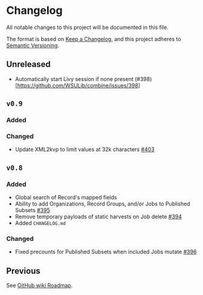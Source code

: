 # Changelog
All notable changes to this project will be documented in this file.

The format is based on [Keep a Changelog](https://keepachangelog.com/en/1.0.0/),
and this project adheres to [Semantic Versioning](https://semver.org/spec/v2.0.0.html).

## Unreleased

  - Automatically start Livy session if none present (#398)[https://github.com/WSULib/combine/issues/398]


## `v0.9`
### Added
### Changed
  - Update XML2kvp to limit values at 32k characters [#403](https://github.com/WSULib/combine/issues/403)


## `v0.8`
### Added
  - Global search of Record's mapped fields
  - Ability to add Organizations, Record Groups, and/or Jobs to Published Subsets [#395](https://github.com/WSULib/combine/issues/395)
  - Remove temporary payloads of static harvests on Job delete [#394](https://github.com/WSULib/combine/issues/394)
  - Added `CHANGELOG.md`

### Changed
  - Fixed precounts for Published Subsets when included Jobs mutate [#396](https://github.com/WSULib/combine/issues/396)


## Previous
See [GitHub wiki Roadmap](https://github.com/WSULib/combine/wiki/Roadmap).